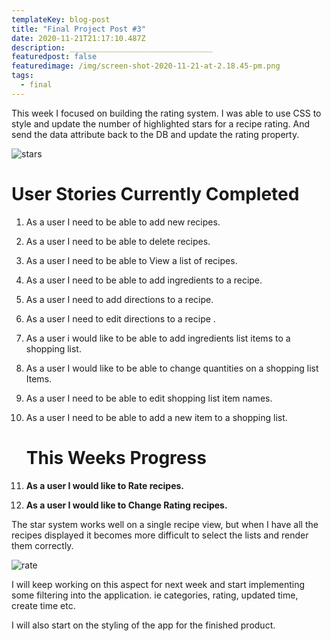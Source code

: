 ```yaml
---
templateKey: blog-post
title: "Final Project Post #3"
date: 2020-11-21T21:17:10.487Z
description: ________________________________
featuredpost: false
featuredimage: /img/screen-shot-2020-11-21-at-2.18.45-pm.png
tags:
  - final
---
```

This week I focused on building the rating system. I was able to use CSS to style and update the number of highlighted stars for a recipe rating. And send the data attribute back to the DB and update the rating property. 

![stars](/img/screen-shot-2020-11-21-at-2.18.45-pm.png "stars")



# User Stories Currently Completed

1. As a user I need to be able to add new recipes.
2. As a user I need to be able to delete recipes.
3. As a user I need to be able to View a list of recipes.
4. As a user I need to be able to add ingredients to a recipe.
5. As a user I need to add directions to a recipe.
6. As a user I need to edit directions to a recipe .
7. As a user i would like to be able to add ingredients list items to a shopping list.
8. As a user I would like to be able to change quantities on a shopping list Items.
9. As a user I need to be able to edit shopping list item names.
10. As a user I need to be able to add a new item to a shopping list.

    # This Weeks Progress
11. **As a user I would like to Rate recipes.**
12. **As a user I would like to Change Rating recipes.**

The star system works well on a single recipe view, but when I have all the recipes displayed it becomes more difficult to select the lists and render them correctly. 

![rate](/img/screen-shot-2020-11-21-at-2.37.39-pm.png "rate")

I will keep working on this aspect for next week and start implementing some filtering into the application. ie categories, rating, updated time, create time etc. 

I will also start on the styling of the app for the finished product.